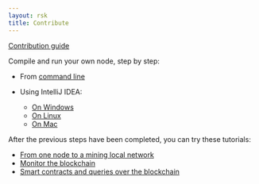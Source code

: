 ```yaml
---
layout: rsk
title: Contribute
---
```


<a href="https://github.com/rsksmart/rskj/blob/master/CONTRIBUTING.md" target="_blank" class="green-button">Contribution guide</a>

Compile and run your own node, step by step:

- From [command line](/rsk/node/contribute/cli) 

- Using IntelliJ IDEA:
  - [On Windows](/rsk/node/contribute/windows)
  - [On Linux](/rsk/node/contribute/linux)
  - [On Mac](/rsk/node/contribute/macos)

After the previous steps have been completed, you can try these tutorials:

- [From one node to a mining local network](/rsk/node/configure/for-mining)
- [Monitor the blockchain](https://github.com/rsksmart/rskj/wiki/Monitor-the-blockchain)
- [Smart contracts and queries over the blockchain](/tutorials)

